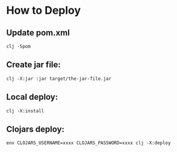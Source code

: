 # How to Deploy

## Update pom.xml

`clj -Spom`

## Create jar file:

`clj -X:jar :jar target/the-jar-file.jar`

## Local deploy:

`clj -X:install`

## Clojars deploy:

`env CLOJARS_USERNAME=xxxx CLOJARS_PASSWORD=xxxx clj -X:deploy`
